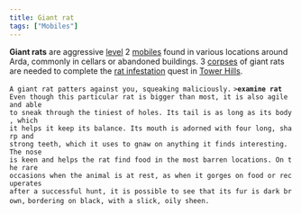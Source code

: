 ```yaml
---
title: Giant rat
tags: ["Mobiles"]
---
```

**Giant rats** are aggressive [level](level "wikilink") 2
[mobiles](mobile "wikilink") found in various locations around Arda,
commonly in cellars or abandoned buildings. 3
[corpses](corpse "wikilink") of giant rats are needed to complete the
[rat infestation](Quest#Rat_Infestation "wikilink") quest in [Tower
Hills](Tower_Hills "wikilink").

`A giant rat patters against you, squeaking maliciously.`
`>`**`examine rat`**
`Even though this particular rat is bigger than most, it is also agile and able`
`to sneak through the tiniest of holes. Its tail is as long as its body, which`
`it helps it keep its balance. Its mouth is adorned with four long, sharp and`
`strong teeth, which it uses to gnaw on anything it finds interesting. The nose`
`is keen and helps the rat find food in the most barren locations. On the rare`
`occasions when the animal is at rest, as when it gorges on food or recuperates`
`after a successful hunt, it is possible to see that its fur is dark brown,`
`bordering on black, with a slick, oily sheen.`
